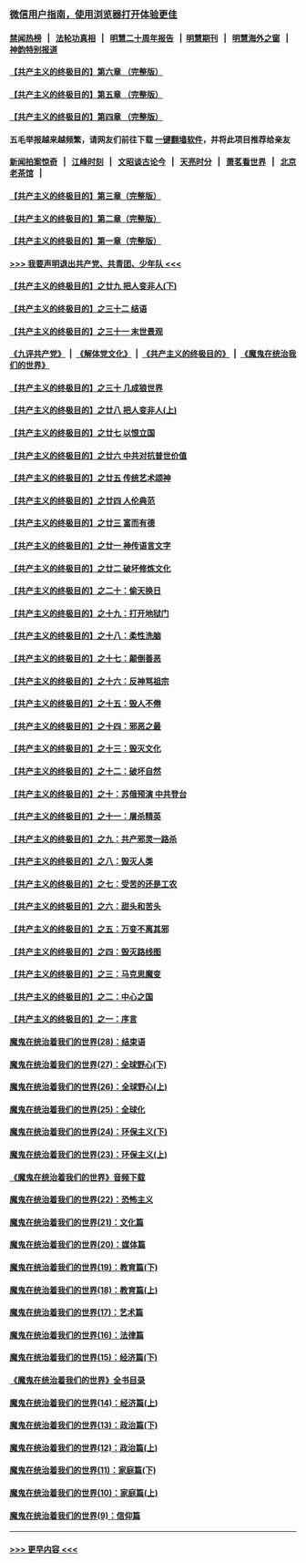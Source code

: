 ### [微信用户指南，使用浏览器打开体验更佳](https://github.com/gfw-breaker/banned-news1/blob/master/indexes/wechat-guide.md?t=0)
#### [禁闻热榜](热点新闻.md?t=0)  &nbsp;&nbsp;|&nbsp;&nbsp; [法轮功真相](https://github.com/gfw-breaker/truth/blob/master/README.md?t=0) &nbsp;&nbsp;|&nbsp;&nbsp; [明慧二十周年报告](https://github.com/gfw-breaker/mh-reports/blob/master/README.md?t=0) &nbsp;&nbsp;|&nbsp;&nbsp;[明慧期刊](https://github.com/gfw-breaker/mh-qikan) &nbsp;&nbsp;|&nbsp;&nbsp; [明慧海外之窗](https://github.com/gfw-breaker/mh-news/blob/master/README.md?t=0) &nbsp;&nbsp;|&nbsp;&nbsp; [神韵特别报道](https://github.com/gfw-breaker/mh-news/blob/master/shenyun.md?t=0)
#### [【共产主义的终极目的】第六章 （完整版）](../pages/nsc422/n11428913.md?t=02161502) 
#### [【共产主义的终极目的】第五章 （完整版）](../pages/nsc422/n11428912.md?t=02161502) 
#### [【共产主义的终极目的】第四章 （完整版）](../pages/nsc422/n11428907.md?t=02161502) 
#### 五毛举报越来越频繁，请网友们前往下载 [一键翻墙软件](https://github.com/gfw-breaker/ssr-accounts)，并将此项目推荐给亲友
#### [新闻拍案惊奇](https://github.com/gfw-breaker/banned-news1/blob/master/pages/link4.md) &nbsp;&nbsp;|&nbsp;&nbsp; [江峰时刻](https://github.com/gfw-breaker/banned-news1/blob/master/pages/link4.md) &nbsp;&nbsp;|&nbsp;&nbsp; [文昭谈古论今](https://github.com/gfw-breaker/banned-news1/blob/master/pages/link4.md) &nbsp;&nbsp;|&nbsp;&nbsp; [天亮时分](https://github.com/gfw-breaker/banned-news1/blob/master/pages/link4.md) &nbsp;&nbsp;|&nbsp;&nbsp; [萧茗看世界](https://github.com/gfw-breaker/banned-news1/blob/master/pages/link4.md) &nbsp;&nbsp;|&nbsp;&nbsp; [北京老茶馆](https://github.com/gfw-breaker/banned-news1/blob/master/pages/link4.md) &nbsp;&nbsp;|&nbsp;&nbsp; 
#### [【共产主义的终极目的】第三章（完整版）](../pages/nsc422/n11428848.md?t=02161502) 
#### [【共产主义的终极目的】第二章（完整版）](../pages/nsc422/n11428831.md?t=02161502) 
#### [【共产主义的终极目的】第一章（完整版）](../pages/nsc422/n11417651.md?t=02161502) 
#### [>>> 我要声明退出共产党、共青团、少年队 <<<](https://github.com/begood0513/goodnews/blob/master/quit/letter.md) 
#### [【共产主义的终极目的】之廿九 把人变非人(下)](../pages/nsc422/n11344140.md?t=02161502) 
#### [【共产主义的终极目的】之三十二 结语](../pages/nsc422/n11360535.md?t=02161502) 
#### [【共产主义的终极目的】之三十一 末世景观](../pages/nsc422/n11351129.md?t=02161502) 
#### [《九评共产党》](https://github.com/begood0513/9ping.md/blob/master/README.md) &nbsp;|&nbsp; [《解体党文化》](../../../../jtdwh.md/blob/master/README.md)  &nbsp;|&nbsp; [《共产主义的终极目的》](../../../../gczydzjmd.md/blob/master/README.md) &nbsp;|&nbsp; [《魔鬼在统治我们的世界》](../../../../mgztzwmdsj.md/blob/master/README.md) 
#### [【共产主义的终极目的】之三十 几成狼世界](../pages/nsc422/n11348280.md?t=02161502) 
#### [【共产主义的终极目的】之廿八 把人变非人(上)](../pages/nsc422/n11340492.md?t=02161502) 
#### [【共产主义的终极目的】之廿七 以恨立国](../pages/nsc422/n11336944.md?t=02161502) 
#### [【共产主义的终极目的】之廿六 中共对抗普世价值](../pages/nsc422/n11324785.md?t=02161502) 
#### [【共产主义的终极目的】之廿五 传统艺术颂神](../pages/nsc422/n11296396.md?t=02161502) 
#### [【共产主义的终极目的】之廿四 人伦典范](../pages/nsc422/n11296397.md?t=02161502) 
#### [【共产主义的终极目的】之廿三 富而有德](../pages/nsc422/n11283598.md?t=02161502) 
#### [【共产主义的终极目的】之廿一 神传语言文字](../pages/nsc422/n11263265.md?t=02161502) 
#### [【共产主义的终极目的】之廿二 破坏修炼文化](../pages/nsc422/n11245728.md?t=02161502) 
#### [【共产主义的终极目的】之二十：偷天换日](../pages/nsc422/n11238846.md?t=02161502) 
#### [【共产主义的终极目的】之十九：打开地狱门](../pages/nsc422/n11206376.md?t=02161502) 
#### [【共产主义的终极目的】之十八：柔性洗脑](../pages/nsc422/n11199994.md?t=02161502) 
#### [【共产主义的终极目的】之十七：颠倒善恶](../pages/nsc422/n11179782.md?t=02161502) 
#### [【共产主义的终极目的】之十六：反神骂祖宗](../pages/nsc422/n11166798.md?t=02161502) 
#### [【共产主义的终极目的】之十五：毁人不倦](../pages/nsc422/n11166792.md?t=02161502) 
#### [【共产主义的终极目的】之十四：邪恶之最](../pages/nsc422/n11150249.md?t=02161502) 
#### [【共产主义的终极目的】之十三：毁灭文化](../pages/nsc422/n11135227.md?t=02161502) 
#### [【共产主义的终极目的】之十二：破坏自然](../pages/nsc422/n11135214.md?t=02161502) 
#### [【共产主义的终极目的】之十：苏俄预演 中共登台](../pages/nsc422/n11118424.md?t=02161502) 
#### [【共产主义的终极目的】之十一：屠杀精英](../pages/nsc422/n11118442.md?t=02161502) 
#### [【共产主义的终极目的】之九：共产邪灵一路杀](../pages/nsc422/n11114139.md?t=02161502) 
#### [【共产主义的终极目的】之八：毁灭人类](../pages/nsc422/n11108503.md?t=02161502) 
#### [【共产主义的终极目的】之七：受苦的还是工农](../pages/nsc422/n11101809.md?t=02161502) 
#### [【共产主义的终极目的】之六：甜头和苦头](../pages/nsc422/n11096971.md?t=02161502) 
#### [【共产主义的终极目的】之五：万变不离其邪](../pages/nsc422/n11091285.md?t=02161502) 
#### [【共产主义的终极目的】之四：毁灭路线图](../pages/nsc422/n11086284.md?t=02161502) 
#### [【共产主义的终极目的】之三：马克思魔变](../pages/nsc422/n11061941.md?t=02161502) 
#### [【共产主义的终极目的】之二：中心之国](../pages/nsc422/n11047728.md?t=02161502) 
#### [【共产主义的终极目的】之一：序言](../pages/nsc422/n11086077.md?t=02161502) 
#### [魔鬼在统治着我们的世界(28)：结束语](../pages/nsc422/n10936246.md?t=02161502) 
#### [魔鬼在统治着我们的世界(27)：全球野心(下)](../pages/nsc422/n10928319.md?t=02161502) 
#### [魔鬼在统治着我们的世界(26)：全球野心(上)](../pages/nsc422/n10900318.md?t=02161502) 
#### [魔鬼在统治着我们的世界(25)：全球化](../pages/nsc422/n10788205.md?t=02161502) 
#### [魔鬼在统治着我们的世界(24)：环保主义(下)](../pages/nsc422/n10695307.md?t=02161502) 
#### [魔鬼在统治着我们的世界(23)：环保主义(上)](../pages/nsc422/n10688613.md?t=02161502) 
#### [《魔鬼在统治着我们的世界》音频下载](../pages/nsc422/n10635553.md?t=02161502) 
#### [魔鬼在统治着我们的世界(22)：恐怖主义](../pages/nsc422/n10614727.md?t=02161502) 
#### [魔鬼在统治着我们的世界(21)：文化篇](../pages/nsc422/n10597706.md?t=02161502) 
#### [魔鬼在统治着我们的世界(20)：媒体篇](../pages/nsc422/n10586579.md?t=02161502) 
#### [魔鬼在统治着我们的世界(19)：教育篇(下)](../pages/nsc422/n10564808.md?t=02161502) 
#### [魔鬼在统治着我们的世界(18)：教育篇(上)](../pages/nsc422/n10526970.md?t=02161502) 
#### [魔鬼在统治着我们的世界(17)：艺术篇](../pages/nsc422/n10499093.md?t=02161502) 
#### [魔鬼在统治着我们的世界(16)：法律篇](../pages/nsc422/n10485969.md?t=02161502) 
#### [魔鬼在统治着我们的世界(15)：经济篇(下)](../pages/nsc422/n10469975.md?t=02161502) 
#### [《魔鬼在统治着我们的世界》全书目录](../pages/nsc422/n10464261.md?t=02161502) 
#### [魔鬼在统治着我们的世界(14)：经济篇(上)](../pages/nsc422/n10457370.md?t=02161502) 
#### [魔鬼在统治着我们的世界(13)：政治篇(下)](../pages/nsc422/n10448270.md?t=02161502) 
#### [魔鬼在统治着我们的世界(12)：政治篇(上)](../pages/nsc422/n10444576.md?t=02161502) 
#### [魔鬼在统治着我们的世界(11)：家庭篇(下)](../pages/nsc422/n10440961.md?t=02161502) 
#### [魔鬼在统治着我们的世界(10)：家庭篇(上)](../pages/nsc422/n10435448.md?t=02161502) 
#### [魔鬼在统治着我们的世界(9)：信仰篇](../pages/nsc422/n10432159.md?t=02161502) 

----
#### [ >>> 更早内容 <<< ](../indexes/nsc422-earlier.md)
